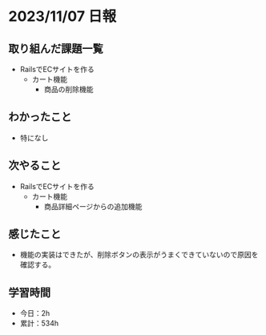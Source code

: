 # 2023/11/07 日報
## 取り組んだ課題一覧
- RailsでECサイトを作る
  - カート機能
    - 商品の削除機能

## わかったこと
- 特になし

## 次やること
- RailsでECサイトを作る
  - カート機能
    - 商品詳細ページからの追加機能

## 感じたこと
- 機能の実装はできたが、削除ボタンの表示がうまくできていないので原因を確認する。

## 学習時間
- 今日：2h
- 累計：534h
